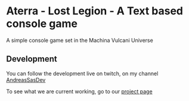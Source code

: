 # Aterra - Lost Legion - A Text based console game
A simple console game set in the Machina Vulcani Universe

## Development
You can follow the development live on twitch, on my channel [AndreasSasDev](https://www.twitch.tv/andreassasdev)

To see what we are current working, go to our [project page](https://github.com/orgs/machina-vulcani/projects/1)

